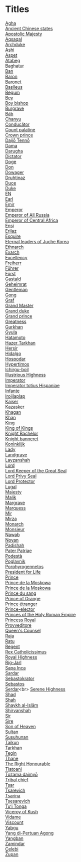 # Titles
[Agha](https://en.wikipedia.org/wiki/Agha_(title))<br>
[Ancient Chinese states](https://en.wikipedia.org/wiki/Ancient_Chinese_states)<br>
[Apostolic Majesty](https://en.wikipedia.org/wiki/Apostolic_Majesty)<br>
[Aqsaqal](https://en.wikipedia.org/wiki/Aqsaqal)<br>
[Archduke](https://en.wikipedia.org/wiki/Archduke)<br>
[Ashi](https://en.wikipedia.org/wiki/Ashi_(title))<br>
[Aspet](https://en.wikipedia.org/wiki/Aspet)<br>
[Atabeg](https://en.wikipedia.org/wiki/Atabeg)<br>
[Baghatur](https://en.wikipedia.org/wiki/Baghatur)<br>
[Ban](https://en.wikipedia.org/wiki/Ban_(title))<br>
[Baron](https://en.wikipedia.org/wiki/Baron)<br>
[Baronet](https://en.wikipedia.org/wiki/Baronet)<br>
[Basileus](https://en.wikipedia.org/wiki/Basileus)<br>
[Begum](https://en.wikipedia.org/wiki/Begum)<br>
[Bey](https://en.wikipedia.org/wiki/Bey)<br>
[Boy bishop](https://en.wikipedia.org/wiki/Boy_bishop)<br>
[Burgrave](https://en.wikipedia.org/wiki/Burgrave)<br>
[Báb](https://en.wikipedia.org/wiki/B%C3%A1b)<br>
[Chanyu](https://en.wikipedia.org/wiki/Chanyu)<br>
[Conducător](https://en.wikipedia.org/wiki/Conduc%C4%83tor)<br>
[Count palatine](https://en.wikipedia.org/wiki/Count_palatine)<br>
[Crown prince](https://en.wikipedia.org/wiki/Crown_prince)<br>
[Daijō Tennō](https://en.wikipedia.org/wiki/Daij%C5%8D_Tenn%C5%8D)<br>
[Dama](https://en.wikipedia.org/wiki/Dama)<br>
[Darugha](https://en.wikipedia.org/wiki/Darugha)<br>
[Dictator](https://en.wikipedia.org/wiki/Dictator)<br>
[Doge](https://en.wikipedia.org/wiki/Doge)<br>
[Don](https://en.wikipedia.org/wiki/Don_(honorific))<br>
[Dowager](https://en.wikipedia.org/wiki/Dowager)<br>
[Druhtinaz](https://en.wikipedia.org/wiki/Druhtinaz)<br>
[Duce](https://en.wikipedia.org/wiki/Duce)<br>
[Duke](https://en.wikipedia.org/wiki/Duke)<br>
[EN](https://en.wikipedia.org/wiki/EN_(cuneiform))<br>
[Earl](https://en.wikipedia.org/wiki/Earl)<br>
[Emir](https://en.wikipedia.org/wiki/Emir)<br>
[Emperor](https://en.wikipedia.org/wiki/Emperor)<br>
[Emperor of All Russia](https://en.wikipedia.org/wiki/Emperor_of_All_Russia)<br>
[Emperor of Central Africa](https://en.wikipedia.org/wiki/Emperor_of_Central_Africa)<br>
[Ensi](https://en.wikipedia.org/wiki/Ensi_(Sumerian))<br>
[Erilaz](https://en.wikipedia.org/wiki/Erilaz)<br>
[Esquire](https://en.wikipedia.org/wiki/Esquire)<br>
[Eternal leaders of Juche Korea](https://en.wikipedia.org/wiki/Eternal_leaders_of_Juche_Korea)<br>
[Ethnarch](https://en.wikipedia.org/wiki/Ethnarch)<br>
[Exarch](https://en.wikipedia.org/wiki/Exarch)<br>
[Excellency](https://en.wikipedia.org/wiki/Excellency)<br>
[Freiherr](https://en.wikipedia.org/wiki/Freiherr)<br>
[Führer](https://en.wikipedia.org/wiki/F%C3%BChrer)<br>
[Fürst](https://en.wikipedia.org/wiki/F%C3%BCrst)<br>
[Gastald](https://en.wikipedia.org/wiki/Gastald)<br>
[Geheimrat](https://en.wikipedia.org/wiki/Geheimrat)<br>
[Gentleman](https://en.wikipedia.org/wiki/Gentleman)<br>
[Gong](https://en.wikipedia.org/wiki/Gong_(title))<br>
[Graf](https://en.wikipedia.org/wiki/Graf)<br>
[Grand Master](https://en.wikipedia.org/wiki/Grand_Master_(order))<br>
[Grand duke](https://en.wikipedia.org/wiki/Grand_duke)<br>
[Grand prince](https://en.wikipedia.org/wiki/Grand_prince)<br>
[Greatness](https://en.wikipedia.org/wiki/Greatness)<br>
[Gurkhan](https://en.wikipedia.org/wiki/Gurkhan)<br>
[Gyula](https://en.wikipedia.org/wiki/Gyula_(title))<br>
[Hatamoto](https://en.wikipedia.org/wiki/Hatamoto)<br>
[Hazer Tarkhan](https://en.wikipedia.org/wiki/Hazer_Tarkhan)<br>
[Hersir](https://en.wikipedia.org/wiki/Hersir)<br>
[Hidalgo](https://en.wikipedia.org/wiki/Hidalgo_(nobility))<br>
[Hospodar](https://en.wikipedia.org/wiki/Hospodar)<br>
[Hypertimos](https://en.wikipedia.org/wiki/Hypertimos)<br>
[Ichirgu-boil](https://en.wikipedia.org/wiki/Ichirgu-boil)<br>
[Illustrious Highness](https://en.wikipedia.org/wiki/Illustrious_Highness)<br>
[Imperator](https://en.wikipedia.org/wiki/Imperator)<br>
[Imperator totius Hispaniae](https://en.wikipedia.org/wiki/Imperator_totius_Hispaniae)<br>
[Infante](https://en.wikipedia.org/wiki/Infante)<br>
[Iroijlaplap](https://en.wikipedia.org/wiki/Iroijlaplap)<br>
[Kaiser](https://en.wikipedia.org/wiki/Kaiser)<br>
[Kazasker](https://en.wikipedia.org/wiki/Kazasker)<br>
[Khagan](https://en.wikipedia.org/wiki/Khagan)<br>
[Khan](https://en.wikipedia.org/wiki/Khan_(title))<br>
[King](https://en.wikipedia.org/wiki/King)<br>
[King of Kings](https://en.wikipedia.org/wiki/King_of_Kings)<br>
[Knight Bachelor](https://en.wikipedia.org/wiki/Knight_Bachelor)<br>
[Knight banneret](https://en.wikipedia.org/wiki/Knight_banneret)<br>
[Koninklijk](https://en.wikipedia.org/wiki/Koninklijk)<br>
[Lady](https://en.wikipedia.org/wiki/Lady)<br>
[Landgrave](https://en.wikipedia.org/wiki/Landgrave)<br>
[Layzanshah](https://en.wikipedia.org/wiki/Layzanshah)<br>
[Lord](https://en.wikipedia.org/wiki/Lord)<br>
[Lord Keeper of the Great Seal](https://en.wikipedia.org/wiki/Lord_Keeper_of_the_Great_Seal)<br>
[Lord Privy Seal](https://en.wikipedia.org/wiki/Lord_Privy_Seal)<br>
[Lord Protector](https://en.wikipedia.org/wiki/Lord_Protector)<br>
[Lugal](https://en.wikipedia.org/wiki/Lugal)<br>
[Majesty](https://en.wikipedia.org/wiki/Majesty)<br>
[Malik](https://en.wikipedia.org/wiki/Malik)<br>
[Margrave](https://en.wikipedia.org/wiki/Margrave)<br>
[Marquess](https://en.wikipedia.org/wiki/Marquess)<br>
[Mir](https://en.wikipedia.org/wiki/Mir_(title))<br>
[Mirza](https://en.wikipedia.org/wiki/Mirza)<br>
[Monarch](https://en.wikipedia.org/wiki/Monarch)<br>
[Monsieur](https://en.wikipedia.org/wiki/Monsieur)<br>
[Nawab](https://en.wikipedia.org/wiki/Nawab)<br>
[Noyan](https://en.wikipedia.org/wiki/Noyan)<br>
[Padishah](https://en.wikipedia.org/wiki/Padishah)<br>
[Pater Patriae](https://en.wikipedia.org/wiki/Pater_Patriae)<br>
[Podestà](https://en.wikipedia.org/wiki/Podest%C3%A0)<br>
[Poglavnik](https://en.wikipedia.org/wiki/Poglavnik)<br>
[Porphyrogennetos](https://en.wikipedia.org/wiki/Porphyrogennetos)<br>
[President for Life](https://en.wikipedia.org/wiki/President_for_Life)<br>
[Prince](https://en.wikipedia.org/wiki/Prince)<br>
[Prince de la Moskowa](https://en.wikipedia.org/wiki/Prince_de_la_Moskowa)<br>
[Prince de la Moskowa](https://en.wikipedia.org/wiki/Prince_de_la_Moskowa)<br>
[Prince du sang](https://en.wikipedia.org/wiki/Prince_du_sang)<br>
[Prince of Orange](https://en.wikipedia.org/wiki/Prince_of_Orange)<br>
[Prince étranger](https://en.wikipedia.org/wiki/Prince_%C3%A9tranger)<br>
[Prince-elector](https://en.wikipedia.org/wiki/Prince-elector)<br>
[Princes of the Holy Roman Empire](https://en.wikipedia.org/wiki/Princes_of_the_Holy_Roman_Empire)<br>
[Princess Royal](https://en.wikipedia.org/wiki/Princess_Royal)<br>
[Provveditore](https://en.wikipedia.org/wiki/Provveditore)<br>
[Queen's Counsel](https://en.wikipedia.org/wiki/Queen%27s_Counsel)<br>
[Raja](https://en.wikipedia.org/wiki/Raja)<br>
[Ratu](https://en.wikipedia.org/wiki/Ratu)<br>
[Regent](https://en.wikipedia.org/wiki/Regent)<br>
[Rex Catholicissimus](https://en.wikipedia.org/wiki/Rex_Catholicissimus)<br>
[Royal Highness](https://en.wikipedia.org/wiki/Royal_Highness)<br>
[Ríg-Jarl](https://en.wikipedia.org/wiki/R%C3%ADg-Jarl)<br>
[Sapa Inca](https://en.wikipedia.org/wiki/Sapa_Inca)<br>
[Sardar](https://en.wikipedia.org/wiki/Sardar)<br>
[Sebastokrator](https://en.wikipedia.org/wiki/Sebastokrator)<br>
[Sebastos](https://en.wikipedia.org/wiki/Sebastos)<br>
[Serdar](https://en.wikipedia.org/wiki/Serdar_(Ottoman_rank))<br>
[Serene Highness](https://en.wikipedia.org/wiki/Serene_Highness)<br>
[Shad](https://en.wikipedia.org/wiki/Shad_(prince))<br>
[Shah](https://en.wikipedia.org/wiki/Shah)<br>
[Shaykh al-Islām](https://en.wikipedia.org/wiki/Shaykh_al-Isl%C4%81m)<br>
[Shirvanshah](https://en.wikipedia.org/wiki/Shirvanshah)<br>
[Sir](https://en.wikipedia.org/wiki/Sir)<br>
[Sire](https://en.wikipedia.org/wiki/Sire)<br>
[Son of Heaven](https://en.wikipedia.org/wiki/Son_of_Heaven)<br>
[Sultan](https://en.wikipedia.org/wiki/Sultan)<br>
[Susuhunan](https://en.wikipedia.org/wiki/Susuhunan)<br>
[Taikun](https://en.wikipedia.org/wiki/Taikun)<br>
[Tarkhan](https://en.wikipedia.org/wiki/Tarkhan)<br>
[Tegin](https://en.wikipedia.org/wiki/Tegin)<br>
[Thane](https://en.wikipedia.org/wiki/Thane_(Scotland))<br>
[The Right Honourable](https://en.wikipedia.org/wiki/The_Right_Honourable)<br>
[Tlatoani](https://en.wikipedia.org/wiki/Tlatoani)<br>
[Tozama daimyō](https://en.wikipedia.org/wiki/Tozama_daimy%C5%8D)<br>
[Tribal chief](https://en.wikipedia.org/wiki/Tribal_chief)<br>
[Tsar](https://en.wikipedia.org/wiki/Tsar)<br>
[Tsarevich](https://en.wikipedia.org/wiki/Tsarevich)<br>
[Tsarina](https://en.wikipedia.org/wiki/Tsarina)<br>
[Tsesarevich](https://en.wikipedia.org/wiki/Tsesarevich)<br>
[Tuʻi Tonga](https://en.wikipedia.org/wiki/Tu%CA%BBi_Tonga)<br>
[Viceroy of Kush](https://en.wikipedia.org/wiki/Viceroy_of_Kush)<br>
[Vidame](https://en.wikipedia.org/wiki/Vidame)<br>
[Viscount](https://en.wikipedia.org/wiki/Viscount)<br>
[Yabgu](https://en.wikipedia.org/wiki/Yabgu)<br>
[Yang di-Pertuan Agong](https://en.wikipedia.org/wiki/Yang_di-Pertuan_Agong)<br>
[Yangban](https://en.wikipedia.org/wiki/Yangban)<br>
[Zamindar](https://en.wikipedia.org/wiki/Zamindar)<br>
[Çelebi](https://en.wikipedia.org/wiki/%C3%87elebi_(title))<br>
[Župan](https://en.wikipedia.org/wiki/%C5%BDupan)<br>
